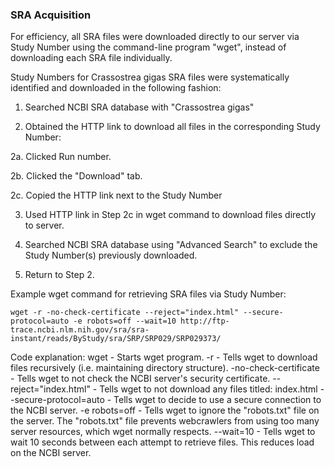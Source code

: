 ### SRA Acquisition
For efficiency, all SRA files were downloaded directly to our server via Study Number using the command-line program "wget", instead of downloading each SRA file individually.

Study Numbers for Crassostrea gigas SRA files were systematically identified and downloaded in the following fashion:

1. Searched NCBI SRA database with "Crassostrea gigas"

2. Obtained the HTTP link to download all files in the corresponding Study Number:

 2a. Clicked Run number.

 2b. Clicked the "Download" tab.

 2c. Copied the HTTP link next to the Study Number
 
3. Used HTTP link in Step 2c in wget command to download files directly to server.

4. Searched NCBI SRA database using "Advanced Search" to exclude the Study Number(s) previously downloaded.

5. Return to Step 2.



Example wget command for retrieving SRA files via Study Number:

    wget -r -no-check-certificate --reject="index.html" --secure-protocol=auto -e robots=off --wait=10 http://ftp-trace.ncbi.nlm.nih.gov/sra/sra-instant/reads/ByStudy/sra/SRP/SRP029/SRP029373/

Code explanation:
wget - Starts wget program.
-r - Tells wget to download files recursively (i.e. maintaining directory structure).
-no-check-certificate - Tells wget to not check the NCBI server's security certificate.
--reject="index.html" - Tells wget to not download any files titled: index.html
--secure-protocol=auto - Tells wget to decide to use a secure connection to the NCBI server.
-e robots=off - Tells wget to ignore the "robots.txt" file on the server. The "robots.txt" file prevents webcrawlers from using too many server resources, which wget normally respects.
--wait=10 - Tells wget to wait 10 seconds between each attempt to retrieve files.  This reduces load on the NCBI server.
